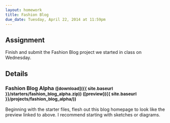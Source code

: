```yaml
---
layout: homework
title: Fashion Blog
due_date: Tuesday, April 22, 2014 at 11:59pm
---
```


Assignment
----------

Finish and submit the Fashion Blog project we started in class on Wednesday.


Details
-------

### Fashion Blog Alpha <small>([download]({{ site.baseurl }}/starters/fashion_blog_alpha.zip)) ([preview]({{ site.baseurl }}/projects/fashion_blog_alpha/))</small>

Beginning with the starter files, flesh out this blog homepage to look like the preview linked to above. I recommend starting with sketches or diagrams.
